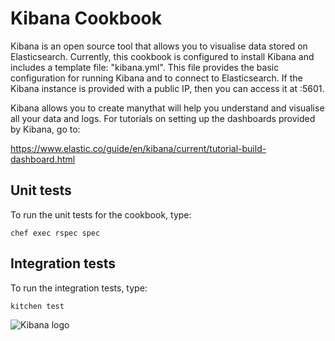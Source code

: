 # Kibana Cookbook

Kibana is an open source tool that allows you to visualise data stored on Elasticsearch. Currently, this cookbook is configured to install Kibana and includes a template file: "kibana.yml". This file provides the basic configuration for running Kibana and to connect to Elasticsearch. If the Kibana instance is provided with a public IP, then you can access it at <PublicIP>:5601.
  
Kibana allows you to create manythat will help you understand and visualise all your data and logs. For tutorials on setting up the dashboards provided by Kibana, go to: 

https://www.elastic.co/guide/en/kibana/current/tutorial-build-dashboard.html
  
## Unit tests

To run the unit tests for the cookbook, type:

```
chef exec rspec spec
```

## Integration tests

To run the integration tests, type:

```
kitchen test
```

![Kibana logo](https://logodix.com/logo/1938623.png)

